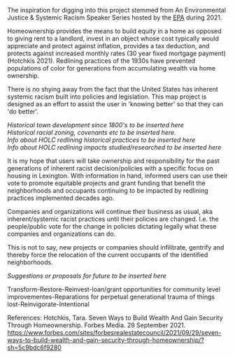 The inspiration for digging into this project stemmed from An Environmental Justice & Systemic Racism Speaker Series hosted by the [EPA](https://www.epa.gov/environmentaljustice/environmental-justice-systemic-racism-speaker-series#previous) during 2021. 

Homeownership provides the means to build equity in a home as opposed to giving rent to a landlord, invest in an object whose cost typically would appreciate and protect against inflation, provides a tax deduction, and protects against increased monthly rates (30 year fixed mortgage payment) (Hotchkis 2021). Redlining practices of the 1930s have prevented populations of color for generations from accumulating wealth via home ownership.

There is no shying away from the fact that the United States has inherent systemic racism built into policies and legislation. This map project is designed as an effort to assist the user in 'knowing better' so that they can 'do better'. 

*Historical town development since 1800's to be inserted here*  
*Historical racial zoning, covenants etc to be inserted here.*    
*Info about HOLC redlining historical practices to be inserted here*   
*Info about HOLC redlining impacts studied/researched to be inserted here*  

It is my hope that users will take ownership and responsibility for the past generations of inherent racist decision/policies with a specific focus on housing in Lexington. With information in hand, informed users can use their vote to promote equitable projects and grant funding that benefit the neighborhoods and occupants continuing to be impacted by redlining practices implemented decades ago. 

Companies and organizations will continue their business as usual, aka inherent/systemic racist practices until their policies are changed. I.e. the people/public vote for the change in policies dictating legally what these companies and organizations can do. 

This is not to say, new projects or companies should infilitrate, gentrify and thereby force the relocation of the current occupants of the identified neighborhoods. 

*Suggestions or proposals for future to be inserted here*





Transform-Restore-Reinvest-loan/grant opportunities for community level improvementes-Reparations for perpetual generational trauma of things lost-Reinvigorate-Intentional



References:
Hotchkis, Tara. Seven Ways to Build Wealth And Gain Security Through Homeownership. Forbes Media. 29 September 2021. https://www.forbes.com/sites/forbesrealestatecouncil/2021/09/29/seven-ways-to-build-wealth-and-gain-security-through-homeownership/?sh=5c9bdc6f9280
